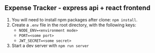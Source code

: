 ## Expense Tracker - express api + react frontend

1. You will need to install npm packages after clone: `npm install`.
2. Create a `.env` file in the root directory, with the following keys:
   - `NODE_ENV=<environment mode>`
   - `PORT=<some port>`
   - `JWT_SECRET=<some secret>`
3. Start a dev server with `npm run server`
